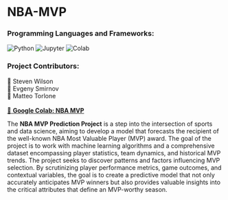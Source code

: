 # NBA-MVP

### Programming Languages and Frameworks:

![Python](https://img.shields.io/badge/python-3670A0?style=for-the-badge&logo=python&logoColor=ffdd54)
![Jupyter](https://img.shields.io/badge/Made%20with-Jupyter-orange?style=for-the-badge&logo=Jupyter)
![Colab](https://img.shields.io/badge/Colab-F9AB00?style=for-the-badge&logo=googlecolab&color=525252)


### Project Contributors:

:wave: Steven Wilson <br/>
:wave: Evgeny Smirnov <br/>
:wave: Matteo Torlone <br/>
<br/>
[:round_pushpin: **Google Colab: NBA MVP**]([https://colab.research.google.com/drive/1OxU0ZEiQv_isJuhsSDT8kD2Wa7ggzFfC?usp=sharing])
<br/>

The **NBA MVP Prediction Project** is a step into the intersection of sports and data science, aiming to develop a model that forecasts 
the recipient of the well-known NBA Most Valuable Player (MVP) award. The goal of the project is to work with machine learning 
algorithms and a comprehensive dataset encompassing player statistics, team dynamics, and historical MVP trends. 
The project seeks to discover patterns and factors influencing MVP selection. By scrutinizing player performance metrics, 
game outcomes, and contextual variables, the goal is to create a predictive model that not only accurately anticipates MVP winners 
but also provides valuable insights into the critical attributes that define an MVP-worthy season.
